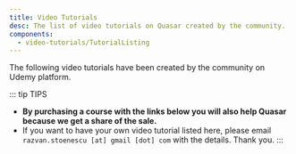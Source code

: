 ```yaml
---
title: Video Tutorials
desc: The list of video tutorials on Quasar created by the community.
components:
  - video-tutorials/TutorialListing
---
```


The following video tutorials have been created by the community on Udemy platform.

::: tip TIPS
* **By purchasing a course with the links below you will also help Quasar because we get a share of the sale.**
* If you want to have your own video tutorial listed here, please email `razvan.stoenescu [at] gmail [dot] com` with the details. Thank you.
:::

<tutorial-listing class="q-mt-lg" />

